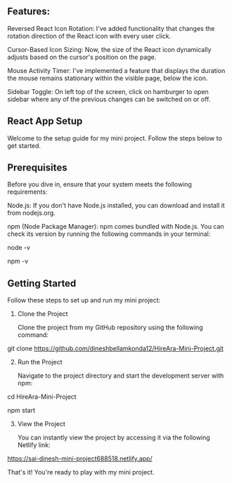 ## Features:
Reversed React Icon Rotation: I've added functionality that changes the rotation direction of the React icon with every user click.

Cursor-Based Icon Sizing: Now, the size of the React icon dynamically adjusts based on the cursor's position on the page.

Mouse Activity Timer: I've implemented a feature that displays the duration the mouse remains stationary within the visible page, below the icon.

Sidebar Toggle: On left top of the screen, click on hamburger to open sidebar where any of the previous changes can be switched on or off.

## React App Setup
Welcome to the setup guide for my mini project. Follow the steps below to get started.

## Prerequisites
Before you dive in, ensure that your system meets the following requirements:

Node.js: If you don't have Node.js installed, you can download and install it from nodejs.org.

npm (Node Package Manager): npm comes bundled with Node.js. You can check its version by running the following commands in your terminal:

node -v

npm -v

## Getting Started
Follow these steps to set up and run my mini project:

1. Clone the Project

   Clone the project from my GitHub repository using the following command:

git clone https://github.com/dineshbellamkonda12/HireAra-Mini-Project.git

2. Run the Project

   Navigate to the project directory and start the development server with npm:

cd HireAra-Mini-Project

npm start

3. View the Project

   You can instantly view the project by accessing it via the following Netlify link:

https://sai-dinesh-mini-project688518.netlify.app/

That's it! You're ready to play with my mini project.


